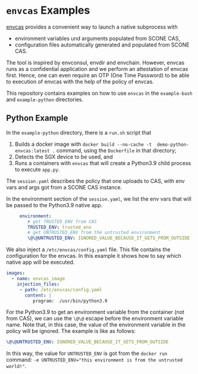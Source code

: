 # `envcas` Examples

[envcas](https://sconedocs.github.io/envcas/) provides a convenient way to launch a native subprocess with

- environment variables und arguments populated from SCONE CAS,
- configuration files automatically generated and populated from SCONE CAS.

The tool is inspired by envconsul, envdir and envchain. However, envcas runs as a confidential application and we perform an attestation of envcas first. Hence, one can even require an OTP (One Time Password) to be able to execution of envcas with the help of the policy of envcas.

This repository contains examples on how to use `envcas` in the `example-bash` and `example-python` directories.

## Python Example

In the `example-python` directory, there is a `run.sh` script that

1. Builds a docker image with `docker build --no-cache -t  demo-python-envcas:latest .` command, using the `Dockerfile` in that directory;
2. Detects the SGX device to be used, and
3. Runs a containers with `envcas` that will create a Python3.9 child process to execute `app.py`.

The `session.yaml` describes the policy that one uploads to CAS, with env vars and args got from a SCONE CAS instance.

In the environment section of the `session.yaml`, we list the env vars that will be passed to the Python3.9 native app.

```yaml
     environment:
        # get TRUSTED_ENV from CAS
        TRUSTED_ENV: trusted_env
        # get UNTRUSTED_ENV from the untrusted environment
        \@\@UNTRUSTED_ENV: IGNORED_VALUE_BECAUSE_IT_GETS_FROM_OUTSIDE
```

We also inject a `/etc/envcas/config.yaml` file. This file contains the configuration for the envcas. In this example it shows how to say which native app will be executed.

```yaml
images:
  - name: envcas_image
    injection_files:
     - path: /etc/envcas/config.yaml
       content: |
          program:  /usr/bin/python3.9
```

For the Python3.9 to get an environment variable from the container (not from CAS), we can use the `\@\@` escape before the environment variable name. Note that, in this case, the value of the environment variable in the policy will be ignored. The example is like as follows:

```yaml
\@\@UNTRUSTED_ENV: IGNORED_VALUE_BECAUSE_IT_GETS_FROM_OUTSIDE
```

In this way, the value for `UNTRUSTED_ENV` is got from the `docker run` command: `-e UNTRUSTED_ENV="this environment is from the untrusted world!"`.
